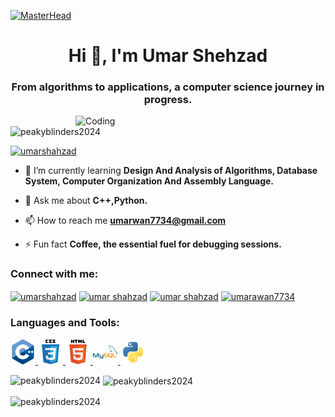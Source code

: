 [![MasterHead](https://encrypted-tbn0.gstatic.com/images?q=tbn:ANd9GcTUH7ZjMdWxblQXkgmQZ1xyt0H6-flqhZeHzg&s​)](https://peakyblinders2024.io​)
<h1 align="center">Hi 👋, I'm Umar Shehzad</h1>
<h3 align="center">From algorithms to applications, a computer science journey in progress.</h3>
<img align="right" alt="Coding" width="400" src="https://encrypted-tbn0.gstatic.com/images?q=tbn:ANd9GcTrtGwTMbsdRBR58yKjoKsJ1heb62m-WC5DlizfoHbeow&s​">

<p align="left"> <img src="https://komarev.com/ghpvc/?username=peakyblinders2024&label=Profile%20views&color=0e75b6&style=flat" alt="peakyblinders2024" /> </p>

<p align="left"> <a href="https://twitter.com/umarshahzad" target="blank"><img src="https://img.shields.io/twitter/follow/umarshahzad?logo=twitter&style=for-the-badge" alt="umarshahzad" /></a> </p>

- 🌱 I’m currently learning **Design And Analysis of Algorithms, Database System, Computer Organization And Assembly Language.**

- 💬 Ask me about **C++,Python.**

- 📫 How to reach me **umarwan7734@gmail.com**

- ⚡ Fun fact **Coffee, the essential fuel for debugging sessions.**

<h3 align="left">Connect with me:</h3>
<p align="left">
<a href="https://twitter.com/umarshahzad" target="blank"><img align="center" src="https://raw.githubusercontent.com/rahuldkjain/github-profile-readme-generator/master/src/images/icons/Social/twitter.svg" alt="umarshahzad" height="30" width="40" /></a>
<a href="https://linkedin.com/in/umar shahzad" target="blank"><img align="center" src="https://raw.githubusercontent.com/rahuldkjain/github-profile-readme-generator/master/src/images/icons/Social/linked-in-alt.svg" alt="umar shahzad" height="30" width="40" /></a>
<a href="https://fb.com/umar shahzad" target="blank"><img align="center" src="https://raw.githubusercontent.com/rahuldkjain/github-profile-readme-generator/master/src/images/icons/Social/facebook.svg" alt="umar shahzad" height="30" width="40" /></a>
<a href="https://instagram.com/umarawan7734" target="blank"><img align="center" src="https://raw.githubusercontent.com/rahuldkjain/github-profile-readme-generator/master/src/images/icons/Social/instagram.svg" alt="umarawan7734" height="30" width="40" /></a>
</p>

<h3 align="left">Languages and Tools:</h3>
<p align="left"> <a href="https://www.w3schools.com/cpp/" target="_blank" rel="noreferrer"> <img src="https://raw.githubusercontent.com/devicons/devicon/master/icons/cplusplus/cplusplus-original.svg" alt="cplusplus" width="40" height="40"/> </a> <a href="https://www.w3schools.com/css/" target="_blank" rel="noreferrer"> <img src="https://raw.githubusercontent.com/devicons/devicon/master/icons/css3/css3-original-wordmark.svg" alt="css3" width="40" height="40"/> </a> <a href="https://www.w3.org/html/" target="_blank" rel="noreferrer"> <img src="https://raw.githubusercontent.com/devicons/devicon/master/icons/html5/html5-original-wordmark.svg" alt="html5" width="40" height="40"/> </a> <a href="https://www.mysql.com/" target="_blank" rel="noreferrer"> <img src="https://raw.githubusercontent.com/devicons/devicon/master/icons/mysql/mysql-original-wordmark.svg" alt="mysql" width="40" height="40"/> </a> <a href="https://www.python.org" target="_blank" rel="noreferrer"> <img src="https://raw.githubusercontent.com/devicons/devicon/master/icons/python/python-original.svg" alt="python" width="40" height="40"/> </a> </p>

<p><img align="left" src="https://github-readme-stats.vercel.app/api/top-langs?username=peakyblinders2024&show_icons=true&locale=en&layout=compact" alt="peakyblinders2024" /></p>

<p>&nbsp;<img align="center" src="https://github-readme-stats.vercel.app/api?username=peakyblinders2024&show_icons=true&locale=en" alt="peakyblinders2024" /></p>

<p><img align="center" src="https://github-readme-streak-stats.herokuapp.com/?user=peakyblinders2024&" alt="peakyblinders2024" /></p>
